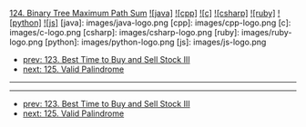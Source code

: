 [124. Binary Tree Maximum Path Sum](https://leetcode.com/problems/binary-tree-maximum-path-sum/)
[![java]](https://github.com/leetcode-study-group/leetcode-java-solutions/blob/master/124-binary-tree-maximum-path-sum.md)
[![cpp]](https://github.com/leetcode-study-group/leetcode-cpp-solutions/blob/master/124-binary-tree-maximum-path-sum.md)
[![c]](https://github.com/leetcode-study-group/leetcode-c-solutions/blob/master/124-binary-tree-maximum-path-sum.md)
[![csharp]](https://github.com/leetcode-study-group/leetcode-csharp-solutions/blob/master/124-binary-tree-maximum-path-sum.md)
[![ruby]](https://github.com/leetcode-study-group/leetcode-ruby-solutions/blob/master/124-binary-tree-maximum-path-sum.md)
[![python]](https://github.com/leetcode-study-group/leetcode-python-solutions/blob/master/124-binary-tree-maximum-path-sum.md)
[![js]](https://github.com/leetcode-study-group/leetcode-js-solutions/blob/master/124-binary-tree-maximum-path-sum.md)
[java]: images/java-logo.png
[cpp]: images/cpp-logo.png
[c]: images/c-logo.png
[csharp]: images/csharp-logo.png
[ruby]: images/ruby-logo.png
[python]: images/python-logo.png
[js]: images/js-logo.png

- [prev: 123. Best Time to Buy and Sell Stock III](123-best-time-to-buy-and-sell-stock-iii.md)
- [next: 125. Valid Palindrome](125-valid-palindrome.md)

---


---

- [prev: 123. Best Time to Buy and Sell Stock III](123-best-time-to-buy-and-sell-stock-iii.md)
- [next: 125. Valid Palindrome](125-valid-palindrome.md)
